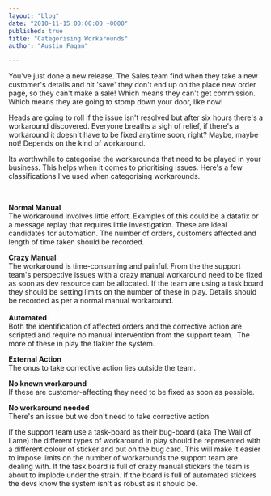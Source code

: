 ```yaml
---
layout: "blog"
date: "2010-11-15 00:00:00 +0000"
published: true
title: "Categorising Workarounds"
author: "Austin Fagan"

---
```


<p>You&#39;ve just done a new release. The Sales team find when they take a new customer&#39;s details and hit &#39;save&#39; they don&#39;t end up on the place new order page, so they can&#39;t make a sale! Which means they can&#39;t get commission. Which means they are going to stomp down your door, like now!</p>
<p>Heads are going to roll if the issue isn&#39;t resolved but after six hours there&#39;s a workaround discovered. Everyone breaths a sigh of relief, if there&#39;s a workaround it doesn&#39;t have to be fixed anytime soon, right? Maybe, maybe not! Depends on the kind of workaround.</p>
<p>Its worthwhile to categorise the workarounds that need to be played in your business. This helps when it comes to prioritising issues. Here&#39;s a few classifications I&#39;ve used when categorising workarounds.</p>
<p>&nbsp;</p>
<p><strong>Normal Manual</strong><br />
The workaround involves little effort. Examples of this could be a datafix or a message replay that requires little investigation. These are ideal candidates for automation. The number of orders, customers affected and length of time taken should be recorded.</p>
<p><strong>Crazy Manual</strong><br />
The workaround is time-consuming and painful. From the the support team&#39;s perspective issues with a crazy manual workaround need to be fixed as soon as dev resource can be allocated. If the team are using a task board they should be setting limits on the number of these in play. Details should be recorded as per a normal manual workaround.<br />
<br />
<strong>Automated</strong><br />
Both the identification of affected orders and the corrective action are scripted and require no manual intervention from the support team.&nbsp; The more of these in play the flakier the system.</p>
<p><strong>External Action</strong><br />
The onus to take corrective action lies outside the team.</p>
<p><strong>No known workaround</strong><br />
If these are customer-affecting they need to be fixed as soon as possible.&nbsp;</p>
<p><strong>No workaround needed</strong><br />
There&#39;s an issue but we don&#39;t need to take corrective action.</p>
<p>If the support team use a task-board as their bug-board (aka The Wall of Lame) the different types of workaround in play should be represented with a different colour of sticker and put on the bug card. This will make it easier to impose limits on the number of workarounds the support team are dealing with. If the task board is full of crazy manual stickers the team is about to implode under the strain. If the board is full of automated stickers the devs know the system isn&#39;t as robust as it should be.&nbsp;</p>


